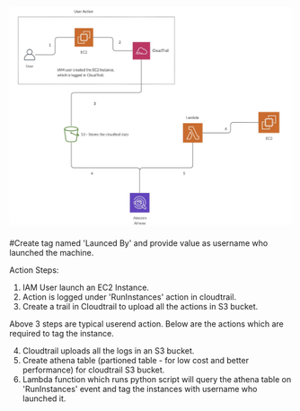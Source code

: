 
![](architecture.jpg)


#Create tag named 'Launced By' and provide value as username who launched the machine.

Action Steps:

1. IAM User launch an EC2 Instance.
2. Action is logged under 'RunInstances' action in cloudtrail.
3. Create a trail in Cloudtrail to upload all the actions in S3 bucket.

Above 3 steps are typical userend action. Below are the actions which are required to tag the instance.

4. Cloudtrail uploads all the logs in an S3 bucket.
5. Create athena table (partioned table - for low cost and better performance) for cloudtrail S3 bucket.
6. Lambda function which runs python script will query the athena table on 'RunInstances' event and tag the instances with        username who launched it.
